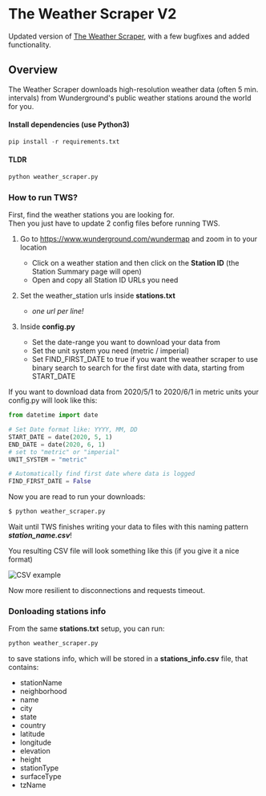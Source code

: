 # The Weather Scraper V2
Updated version of [The Weather Scraper](https://github.com/Karlheinzniebuhr/the-weather-scraper), with a few bugfixes and added functionality.

## Overview
The Weather Scraper downloads high-resolution weather data (often 5 min. intervals) from Wunderground's public weather stations around the world for you.

#### Install dependencies (use Python3)
```python
pip install -r requirements.txt
```

#### TLDR
```python
python weather_scraper.py
```  

### How to run TWS?
First, find  the weather stations you are looking for.  
Then you just have to update 2 config files before running TWS. 

1. Go to https://www.wunderground.com/wundermap and zoom in to your location  
    - Click on a weather station and then click on the **Station ID**  (the Station Summary page will open)  
    - Open and copy all Station ID URLs you need  

2. Set the weather_station urls inside **stations.txt**  
    - *one url per line!*  

3. Inside **config.py**  
    - Set the date-range you want to download your data from  
    - Set the unit system you need (metric / imperial)  
    - Set FIND_FIRST_DATE to true if you want the weather scraper to use binary search to search for the first date with data, starting from START_DATE  

If you want to download data from 2020/5/1 to 2020/6/1 in metric units your config.py will look like this:
```python
from datetime import date

# Set Date format like: YYYY, MM, DD
START_DATE = date(2020, 5, 1)
END_DATE = date(2020, 6, 1)
# set to "metric" or "imperial"
UNIT_SYSTEM = "metric"

# Automatically find first date where data is logged
FIND_FIRST_DATE = False
```

Now you are read to run your downloads:
```sh
$ python weather_scraper.py
```
Wait until TWS finishes writing your data to files with this naming pattern ***station_name.csv***!  

You resulting CSV file will look something like this (if you give it a nice format)  

![CSV example](https://raw.githubusercontent.com/Karlheinzniebuhr/the-weather-scraper/master/resources/csv.JPG)

Now more resilient to disconnections and requests timeout.

### Donloading stations info

From the same **stations.txt** setup, you can run:

```python
python weather_scraper.py
```  

to save stations info, which will be stored in a **stations_info.csv** file, that contains:

- stationName
- neighborhood
- name
- city
- state
- country
- latitude
- longitude
- elevation
- height
- stationType
- surfaceType
- tzName